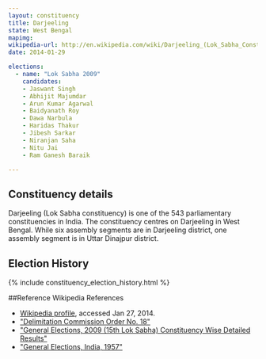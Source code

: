 ```yaml
---
layout: constituency
title: Darjeeling
state: West Bengal
mapimg: 
wikipedia-url: http://en.wikipedia.com/wiki/Darjeeling_(Lok_Sabha_Constituency)
date: 2014-01-29

elections: 
  - name: "Lok Sabha 2009"
    candidates: 
    - Jaswant Singh 
    - Abhijit Majumdar 
    - Arun Kumar Agarwal 
    - Baidyanath Roy 
    - Dawa Narbula 
    - Haridas Thakur 
    - Jibesh Sarkar 
    - Niranjan Saha 
    - Nitu Jai 
    - Ram Ganesh Baraik 

---
```

## Constituency details
Darjeeling (Lok Sabha constituency) is one of the 543 parliamentary constituencies in India. The constituency centres on Darjeeling in West Bengal. While six assembly segments are in Darjeeling district, one assembly segment is in Uttar Dinajpur district.




## Election History
{% include constituency_election_history.html %}

##Reference
Wikipedia References
- [Wikipedia profile]({{page.profile.wikipedia}}), accessed Jan 27, 2014.
- ["Delimitation Commission Order No. 18"][wiki1]
- ["General Elections, 2009 (15th Lok Sabha) Constituency Wise Detailed Results"][wiki2]
- ["General Elections, India, 1957"][wiki3]

[wiki1]: http://ceowestbengal.nic.in/news_pdf/gazette123.pdf
[wiki2]: http://eci.gov.in/eci_main/archiveofge2009/Stats/VOLI/25_ConstituencyWiseDetailedResult.pdf
[wiki3]: http://eci.nic.in/eci_main/StatisticalReports/LS_1957/Vol_I_57_LS.pdf
